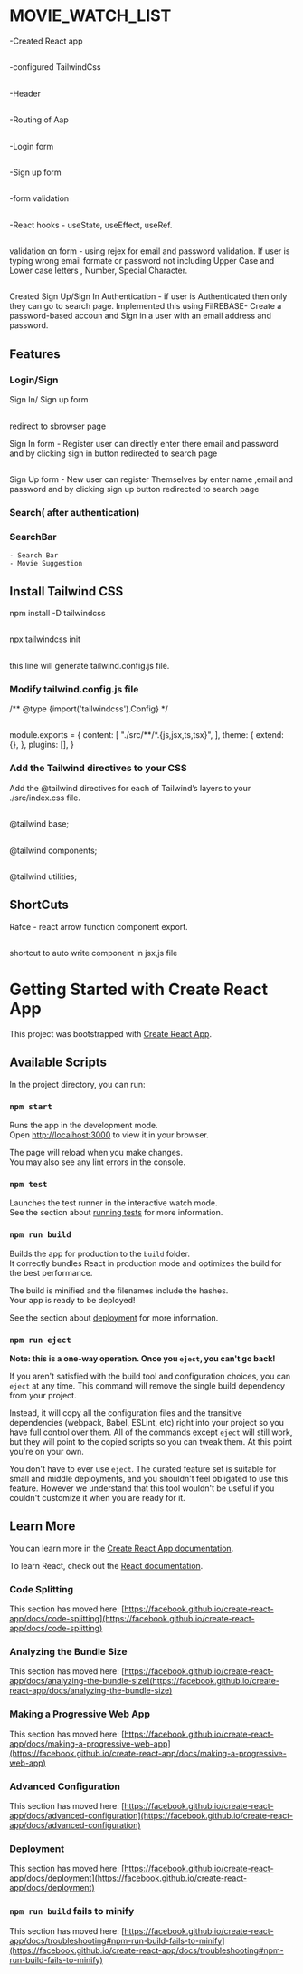 # MOVIE_WATCH_LIST

-Created React app 
##
-configured TailwindCss 
##
-Header
##
-Routing of Aap
##
-Login form 
##
-Sign up form 
##
-form validation
##
-React hooks - useState, useEffect, useRef.
##
validation on form - using rejex for email and password validation. If user is typing wrong email formate or password not including Upper Case and Lower case letters , Number, Special Character.
##
Created Sign Up/Sign In Authentication - if user is Authenticated then only they can go to search page. Implemented this using FiIREBASE- Create a password-based accoun and Sign in a user with an email address and password.
##

## Features
### Login/Sign 
Sign In/ Sign up form
   ##
redirect to sbrowser page

Sign In form - Register user can directly enter there email and password and by clicking sign in button redirected to search page  
##
Sign Up form - New user can register Themselves by enter name ,email and password and by clicking sign up button redirected to search page
 
### Search( after authentication)
   
### SearchBar
    - Search Bar
    - Movie Suggestion    



## Install Tailwind CSS
npm install -D tailwindcss
##
npx tailwindcss init
##
this line will generate tailwind.config.js file.

### Modify tailwind.config.js file

/** @type {import('tailwindcss').Config} */
##
module.exports = {
  content: [
    "./src/**/*.{js,jsx,ts,tsx}",
  ],
  theme: {
    extend: {},
  },
  plugins: [],
}

### Add the Tailwind directives to your CSS

Add the @tailwind directives for each of Tailwind’s layers to your ./src/index.css file.
##
@tailwind base;
##
@tailwind components;
##
@tailwind utilities;

## ShortCuts
Rafce - react arrow function component export.
##
shortcut to auto write component in jsx,js file

# Getting Started with Create React App

This project was bootstrapped with [Create React App](https://github.com/facebook/create-react-app).

## Available Scripts

In the project directory, you can run:

### `npm start`

Runs the app in the development mode.\
Open [http://localhost:3000](http://localhost:3000) to view it in your browser.

The page will reload when you make changes.\
You may also see any lint errors in the console.

### `npm test`

Launches the test runner in the interactive watch mode.\
See the section about [running tests](https://facebook.github.io/create-react-app/docs/running-tests) for more information.

### `npm run build`

Builds the app for production to the `build` folder.\
It correctly bundles React in production mode and optimizes the build for the best performance.

The build is minified and the filenames include the hashes.\
Your app is ready to be deployed!

See the section about [deployment](https://facebook.github.io/create-react-app/docs/deployment) for more information.

### `npm run eject`

**Note: this is a one-way operation. Once you `eject`, you can't go back!**

If you aren't satisfied with the build tool and configuration choices, you can `eject` at any time. This command will remove the single build dependency from your project.

Instead, it will copy all the configuration files and the transitive dependencies (webpack, Babel, ESLint, etc) right into your project so you have full control over them. All of the commands except `eject` will still work, but they will point to the copied scripts so you can tweak them. At this point you're on your own.

You don't have to ever use `eject`. The curated feature set is suitable for small and middle deployments, and you shouldn't feel obligated to use this feature. However we understand that this tool wouldn't be useful if you couldn't customize it when you are ready for it.

## Learn More

You can learn more in the [Create React App documentation](https://facebook.github.io/create-react-app/docs/getting-started).

To learn React, check out the [React documentation](https://reactjs.org/).

### Code Splitting

This section has moved here: [https://facebook.github.io/create-react-app/docs/code-splitting](https://facebook.github.io/create-react-app/docs/code-splitting)

### Analyzing the Bundle Size

This section has moved here: [https://facebook.github.io/create-react-app/docs/analyzing-the-bundle-size](https://facebook.github.io/create-react-app/docs/analyzing-the-bundle-size)

### Making a Progressive Web App

This section has moved here: [https://facebook.github.io/create-react-app/docs/making-a-progressive-web-app](https://facebook.github.io/create-react-app/docs/making-a-progressive-web-app)

### Advanced Configuration

This section has moved here: [https://facebook.github.io/create-react-app/docs/advanced-configuration](https://facebook.github.io/create-react-app/docs/advanced-configuration)

### Deployment

This section has moved here: [https://facebook.github.io/create-react-app/docs/deployment](https://facebook.github.io/create-react-app/docs/deployment)

### `npm run build` fails to minify

This section has moved here: [https://facebook.github.io/create-react-app/docs/troubleshooting#npm-run-build-fails-to-minify](https://facebook.github.io/create-react-app/docs/troubleshooting#npm-run-build-fails-to-minify)
